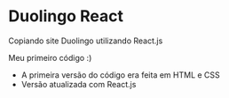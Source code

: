 # Duolingo React
Copiando site Duolingo utilizando React.js

Meu primeiro código :)

 - A primeira versão do código era feita em HTML e CSS
 - Versão atualizada com React.js